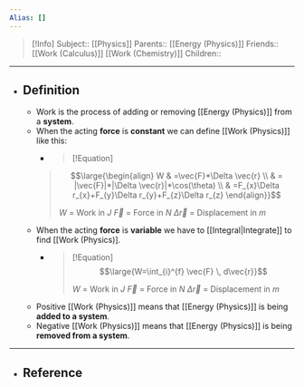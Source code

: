```yaml
---
Alias: []
---
```

> [!Info]
> Subject:: [[Physics]]
> Parents:: [[Energy (Physics)]]
> Friends:: [[Work (Calculus)]] [[Work (Chemistry)]]
> Children:: 
---
- ## Definition
	- Work is the process of adding or removing [[Energy (Physics)]] from a **system**.
	- When the acting **force** is **constant** we can define [[Work (Physics)]] like this:
		- > [!Equation]
		> $$\large{\begin{align}
		W & =\vec{F}*\Delta \vec{r} \\
	 & = |\vec{F}|*|\Delta \vec{r}|*\cos(\theta) \\
	 & =F_{x}\Delta r_{x}+F_{y}\Delta r_{y}+F_{z}\Delta r_{z}
		\end{align}}$$
		>
		> $W$ = Work in $J$
		> $\vec{F}$ = Force in $N$
		> $\Delta \vec{r}$ = Displacement in $m$
	- When the acting **force** is **variable** we have to [[Integral|Integrate]] to find [[Work (Physics)].
		- > [!Equation]
		  > $$\large{W=\int_{i}^{f} \vec{F} \, d\vec{r}}$$
		  > 
		  > $W$ = Work in $J$
		  > $\vec{F}$ = Force in $N$
		  > $\Delta \vec{r}$ = Displacement in $m$
	- Positive [[Work (Physics)]] means that [[Energy (Physics)]] is being **added to a system**.
	- Negative [[Work (Physics)]] means that [[Energy (Physics)]] is being **removed from a system**.
---
- ## Reference